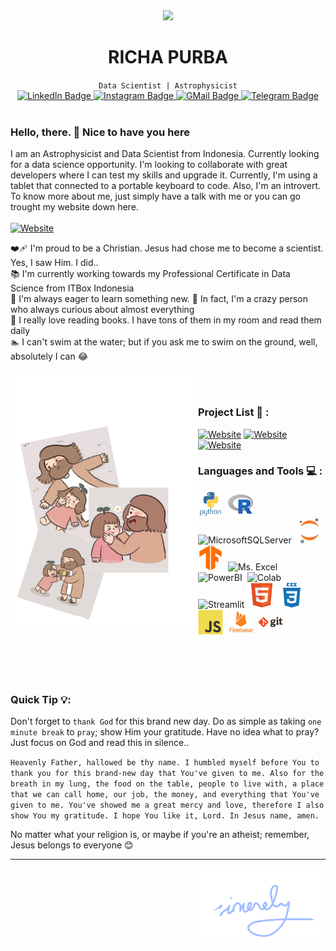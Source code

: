 <div id="header" align="center">
    <img src="https://media.giphy.com/media/Wkze4vrMfeNiw/giphy.gif" width="200"/>
</div>
<div id="name" align="center">
    <h1>RICHA PURBA</h1>
    <code>Data Scientist | Astrophysicist</code>
</div>
<div id="badges" align="center">
  <a target="_blank" href="https://linkedin.com/in/richapurba">
    <img src="https://img.shields.io/badge/LinkedIn-00008b?style=for-the-badge&logo=linkedin&logoColor=white" alt="LinkedIn Badge"/>
  </a>
  <a target="_blank" href="https://instagram.com/richaulivia">
    <img src="https://img.shields.io/badge/Instagram-f5169c?style=for-the-badge&logo=instagram&logoColor=white" alt="Instagram Badge"/>
  </a>
  <a target="_blank" href="mailto:richaulivia@gmail.com">
    <img src="https://img.shields.io/badge/Email-c7161f?style=for-the-badge&logo=gmail&logoColor=white" alt="GMail Badge"/>
  </a>
  <a target="_blank" href="https://t.co/richaulivia">
    <img src="https://img.shields.io/badge/Telegram-2a92fa?style=for-the-badge&logo=telegram&logoColor=white" alt="Telegram Badge"/>
  </a>
</div>
<br>

### Hello, there. 👋 Nice to have you here<br/>
I am an Astrophysicist and Data Scientist from Indonesia. Currently looking for a data science opportunity. I'm looking to collaborate with great developers where I can test my skills and upgrade it. Currently, I'm using a tablet that connected to a portable keyboard to code. Also, I'm an introvert. To know more about me, just simply have a talk with me or you can go trought my website down here.<br/><br/>
[![Website](https://img.shields.io/website?label=richapurba.github.io&style=for-the-badge&url=https%3A%2F%2Frichapurba.github.io)](https://richapurba.github.io)


❤️‍🩹 I'm proud to be a Christian. Jesus had chose me to become a scientist. Yes, I saw Him. I did..<br/>
📚 I'm currently working towards my Professional Certificate in Data Science from ITBox Indonesia<br/>
💎 I'm always eager to learn something new. 🔬 In fact, I'm a crazy person who always curious about almost everything<br/>
📖 I really love reading books. I have tons of them in my room and read them daily<br/>
🏊 I can't swim at the water; but if you ask me to swim on the ground, well, absolutely I can 😂<br/>
 


<a href="#">
    <img align="left" src="img/kolase.png" width="300"/>
</a>

<br>
<br>

### Project List 📂 :
[![Website](https://img.shields.io/website?label=auto-Office&style=for-the-badge&url=https%3A%2F%2Frichapurba.github.io)](https://richapurba.github.io)
[![Website](https://img.shields.io/website?label=customer-Churn&style=for-the-badge&url=https%3A%2F%2Frichapurba.github.io)](https://richapurba.github.io)
[![Website](https://img.shields.io/website?label=Google-Clone&style=for-the-badge&url=https%3A%2F%2Frichapurba.github.io)](https://richapurba.github.io)


### Languages and Tools 💻 :

<div>
  <img src="https://github.com/devicons/devicon/blob/master/icons/python/python-original-wordmark.svg" title="Python" alt="Python" width="40" height="40"/>&nbsp;
  <img src="https://github.com/devicons/devicon/blob/master/icons/r/r-original.svg" title="R" alt="R" width="40" height="40"/>&nbsp;
  <img src="https://upload.wikimedia.org/wikipedia/de/8/8c/Microsoft_SQL_Server_Logo.svg" title="MicrosoftSQLServer"  alt="MicrosoftSQLServer" width="40" height="40"/>&nbsp;
  <img src="https://github.com/devicons/devicon/blob/master/icons/jupyter/jupyter-original.svg" title="Jupyter" alt="Jupyter" width="40" height="40"/>&nbsp;
  <img src="https://github.com/devicons/devicon/blob/master/icons/tensorflow/tensorflow-original.svg" title="TensorFlow" alt="TensorFlow" width="40" height="40"/>&nbsp;
  <img src="https://upload.wikimedia.org/wikipedia/commons/7/73/Microsoft_Excel_2013-2019_logo.svg" title="Ms. Excel" alt="Ms. Excel" width="40" height="40"/>&nbsp;
  <img src="https://upload.wikimedia.org/wikipedia/commons/c/cf/New_Power_BI_Logo.svg" title="PowerBI" alt="PowerBI" width="40" height="40"/>&nbsp;
  <img src="https://upload.wikimedia.org/wikipedia/commons/d/d0/Google_Colaboratory_SVG_Logo.svg" title="Colab" alt="Colab" width="40" height="40"/>&nbsp;
  <img src="https://upload.wikimedia.org/wikipedia/commons/7/77/Streamlit-logo-primary-colormark-darktext.png" title="Streamlit" alt="Streamlit" width="40" height="40"/>&nbsp;
  <img src="https://github.com/devicons/devicon/blob/master/icons/html5/html5-original.svg" title="HTML5" alt="HTML" width="40" height="40"/>&nbsp;
  <img src="https://github.com/devicons/devicon/blob/master/icons/css3/css3-plain-wordmark.svg"  title="CSS3" alt="CSS" width="40" height="40"/>&nbsp;
  <img src="https://github.com/devicons/devicon/blob/master/icons/javascript/javascript-original.svg" title="JavaScript" alt="JavaScript" width="40" height="40"/>&nbsp;
  <img src="https://github.com/devicons/devicon/blob/master/icons/firebase/firebase-plain-wordmark.svg" title="Firebase" alt="Firebase" width="40" height="40"/>&nbsp;
  <img src="https://github.com/devicons/devicon/blob/master/icons/git/git-original-wordmark.svg" title="Git" **alt="Git" width="40" height="40"/>
</div>

<br>
<br>
<br>
<br>

### Quick Tip 💡:
Don't forget to `thank God` for this brand new day. Do as simple as taking `one minute break` to `pray`; show Him your gratitude. Have no idea what to pray? Just focus on God and read this in silence..

`Heavenly Father, hallowed be thy name. I humbled myself before You to thank you for this brand-new day that You've given to me. Also for the breath in my lung, the food on the table, people to live with, a place that we can call home, our job, the money, and everything that You've given to me. You've showed me a great mercy and love, therefore I also show You my gratitude. I hope You like it, Lord. In Jesus name, amen.`

No matter what your religion is, or maybe if you're an atheist; remember, Jesus belongs to everyone 😊

---

<div id="footer" align="right">
    <img src="img/sincerely.png" width="200"/>
</div>

